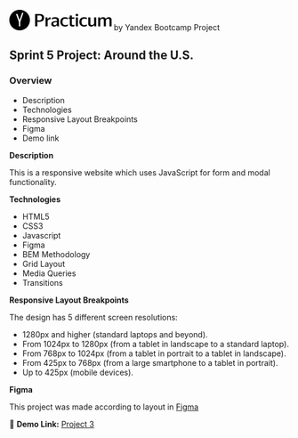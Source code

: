 ![](/images/logo.png) by Yandex Bootcamp Project

## Sprint 5 Project: Around the U.S.


### Overview

* Description
* Technologies
* Responsive Layout Breakpoints
* Figma
* Demo link

**Description**

This is a responsive website which uses JavaScript for form and modal functionality. 


**Technologies**

* HTML5
* CSS3 
* Javascript
* Figma
* BEM Methodology
* Grid Layout
* Media Queries
* Transitions

**Responsive Layout Breakpoints**

The design has 5 different screen resolutions:
*	1280px and higher (standard laptops and beyond).
*	From 1024px to 1280px (from a tablet in landscape to a standard laptop).
*	From 768px to 1024px (from a tablet in portrait to a tablet in landscape).
*	From 425px to 768px (from a large smartphone to a tablet in portrait).
*	Up to 425px (mobile devices).

**Figma** 

This project was made according to layout in [Figma](https://www.figma.com/file/xM9rNsdK4iNcFJmDZho3Aw/Sprint-3%3A-From-Portland-to-Portland-%2F-desktop-%2B-mobile?node-id=500%3A0)

:link: **Demo Link:** [Project 3](https://jmmoseley.github.io/web_project_4/.)